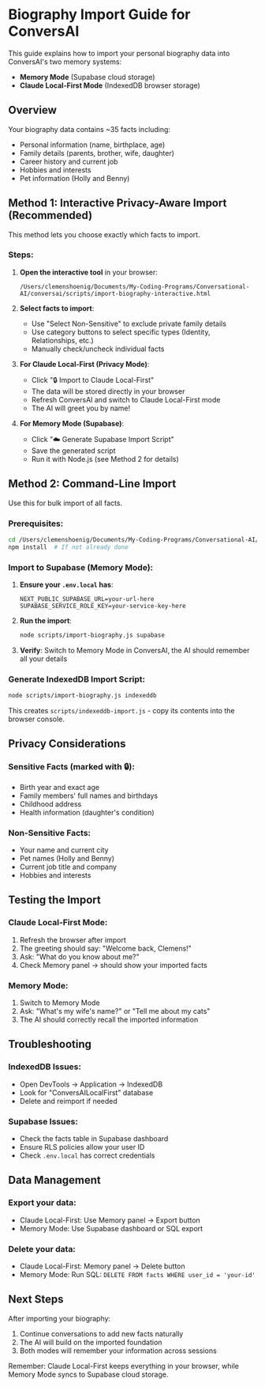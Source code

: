 # Biography Import Guide for ConversAI

This guide explains how to import your personal biography data into ConversAI's two memory systems:
- **Memory Mode** (Supabase cloud storage)
- **Claude Local-First Mode** (IndexedDB browser storage)

## Overview

Your biography data contains ~35 facts including:
- Personal information (name, birthplace, age)
- Family details (parents, brother, wife, daughter)
- Career history and current job
- Hobbies and interests
- Pet information (Holly and Benny)

## Method 1: Interactive Privacy-Aware Import (Recommended)

This method lets you choose exactly which facts to import.

### Steps:

1. **Open the interactive tool** in your browser:
   ```
   /Users/clemenshoenig/Documents/My-Coding-Programs/Conversational-AI/conversai/scripts/import-biography-interactive.html
   ```

2. **Select facts to import**:
   - Use "Select Non-Sensitive" to exclude private family details
   - Use category buttons to select specific types (Identity, Relationships, etc.)
   - Manually check/uncheck individual facts

3. **For Claude Local-First (Privacy Mode)**:
   - Click "🔒 Import to Claude Local-First"
   - The data will be stored directly in your browser
   - Refresh ConversAI and switch to Claude Local-First mode
   - The AI will greet you by name!

4. **For Memory Mode (Supabase)**:
   - Click "☁️ Generate Supabase Import Script"
   - Save the generated script
   - Run it with Node.js (see Method 2 for details)

## Method 2: Command-Line Import

Use this for bulk import of all facts.

### Prerequisites:
```bash
cd /Users/clemenshoenig/Documents/My-Coding-Programs/Conversational-AI/conversai
npm install  # If not already done
```

### Import to Supabase (Memory Mode):

1. **Ensure your `.env.local` has**:
   ```
   NEXT_PUBLIC_SUPABASE_URL=your-url-here
   SUPABASE_SERVICE_ROLE_KEY=your-service-key-here
   ```

2. **Run the import**:
   ```bash
   node scripts/import-biography.js supabase
   ```

3. **Verify**: Switch to Memory Mode in ConversAI, the AI should remember all your details

### Generate IndexedDB Import Script:

```bash
node scripts/import-biography.js indexeddb
```

This creates `scripts/indexeddb-import.js` - copy its contents into the browser console.

## Privacy Considerations

### Sensitive Facts (marked with 🔒):
- Birth year and exact age
- Family members' full names and birthdays
- Childhood address
- Health information (daughter's condition)

### Non-Sensitive Facts:
- Your name and current city
- Pet names (Holly and Benny)
- Current job title and company
- Hobbies and interests

## Testing the Import

### Claude Local-First Mode:
1. Refresh the browser after import
2. The greeting should say: "Welcome back, Clemens!"
3. Ask: "What do you know about me?"
4. Check Memory panel → should show your imported facts

### Memory Mode:
1. Switch to Memory Mode
2. Ask: "What's my wife's name?" or "Tell me about my cats"
3. The AI should correctly recall the imported information

## Troubleshooting

### IndexedDB Issues:
- Open DevTools → Application → IndexedDB
- Look for "ConversAILocalFirst" database
- Delete and reimport if needed

### Supabase Issues:
- Check the facts table in Supabase dashboard
- Ensure RLS policies allow your user ID
- Check `.env.local` has correct credentials

## Data Management

### Export your data:
- Claude Local-First: Use Memory panel → Export button
- Memory Mode: Use Supabase dashboard or SQL export

### Delete your data:
- Claude Local-First: Memory panel → Delete button
- Memory Mode: Run SQL: `DELETE FROM facts WHERE user_id = 'your-id'`

## Next Steps

After importing your biography:
1. Continue conversations to add new facts naturally
2. The AI will build on the imported foundation
3. Both modes will remember your information across sessions

Remember: Claude Local-First keeps everything in your browser, while Memory Mode syncs to Supabase cloud storage.